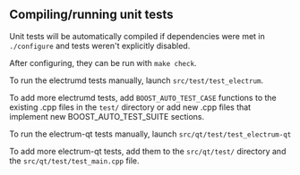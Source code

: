 Compiling/running unit tests
------------------------------------

Unit tests will be automatically compiled if dependencies were met in `./configure`
and tests weren't explicitly disabled.

After configuring, they can be run with `make check`.

To run the electrumd tests manually, launch `src/test/test_electrum`.

To add more electrumd tests, add `BOOST_AUTO_TEST_CASE` functions to the existing
.cpp files in the `test/` directory or add new .cpp files that
implement new BOOST_AUTO_TEST_SUITE sections.

To run the electrum-qt tests manually, launch `src/qt/test/test_electrum-qt`

To add more electrum-qt tests, add them to the `src/qt/test/` directory and
the `src/qt/test/test_main.cpp` file.
